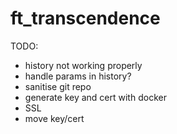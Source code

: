 # ft_transcendence

TODO:
- history not working properly
- handle params in history?
- sanitise git repo
- generate key and cert with docker
- SSL
- move key/cert
